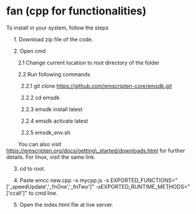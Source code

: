 # fan (cpp for functionalities)

To install in your system, follow the steps

     1. Download zip file of the code.

     2. Open cmd 

        2.1 Change current location to root directory of the folder

        2.2 Run following commands

          2.2.1 git clone https://github.com/emscripten-core/emsdk.git

          2.2.2 cd emsdk

          2.2.3 emsdk install latest

          2.2.4 emsdk activate latest

          2.2.5 emsdk\_env.sh

        You can also visit https://emscripten.org/docs/getting\_started/downloads.html for further details. For linux, visit the same link.   

     3. cd to root.

     4. Paste emcc new.cpp -o mycpp.js -s EXPORTED\_FUNCTIONS="\['\_speedUpdate','\_fnOne','\_fnTwo'\]" -sEXPORTED\_RUNTIME\_METHODS="\['ccall'\]" to cmd line.

     5. Open the index.html file at live server.
